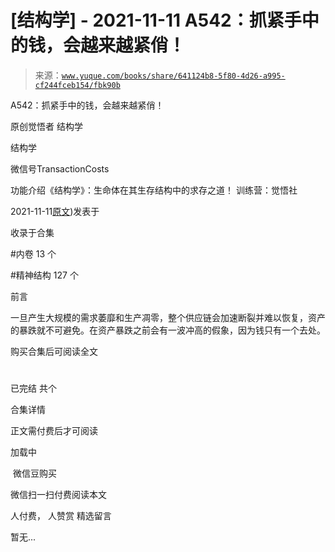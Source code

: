 # [结构学] - 2021-11-11 A542：抓紧手中的钱，会越来越紧俏！

> 来源：[`www.yuque.com/books/share/641124b8-5f80-4d26-a995-cf244fceb154/fbk90b`](https://www.yuque.com/books/share/641124b8-5f80-4d26-a995-cf244fceb154/fbk90b)



A542：抓紧手中的钱，会越来越紧俏！ 

原创觉悟者 结构学 

结构学 

微信号TransactionCosts 

功能介绍《结构学》：生命体在其生存结构中的求存之道！ 训练营：觉悟社 

2021-11-11[原文](https://mp.weixin.qq.com/s?__biz=MzIzMDYwOTM0Mg==&mid=2247486640&idx=1&sn=a96afa7d2b698e33240735ea8d7671f7&chksm=e8b19461dfc61d77a4afce11ecc7558b8d7ff5d495a78bcb609e3eed5c70bcbed5f3d6a66023#rd))发表于 

收录于合集 

#内卷 13 个 

#精神结构 127 个 

前言 

一旦产生大规模的需求萎靡和生产凋零，整个供应链会加速断裂并难以恢复，资产的暴跌就不可避免。在资产暴跌之前会有一波冲高的假象，因为钱只有一个去处。 

购买合集后可阅读全文 

# 

已完结 共个 

合集详情 

正文需付费后才可阅读 

加载中 

 微信豆购买 

微信扫一扫付费阅读本文 

人付费， 人赞赏 <ne-h3 id="SbPEV" data-lake-id="SbPEV"><ne-heading-ext><ne-heading-anchor></ne-heading-anchor><ne-heading-fold></ne-heading-fold></ne-heading-ext><ne-heading-content>精选留言</ne-heading-content></ne-h3> 

暂无...